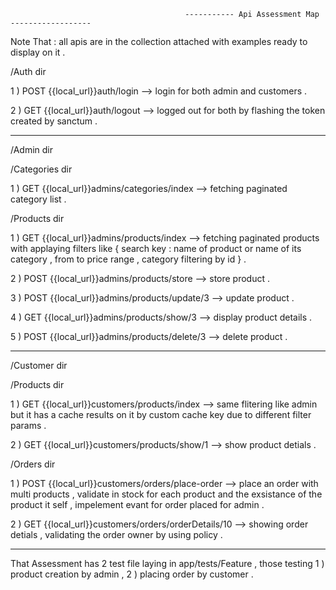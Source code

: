                                            ----------- Api Assessment Map ------------------




Note That : all apis are in the collection attached with examples ready to display on it . 


 /Auth dir 

 1 ) POST {{local_url}}auth/login --> login for both admin and customers .

 2 ) GET {{local_url}}auth/logout --> logged out for both by flashing the token created by sanctum .



 -------------------------------------------------


 /Admin dir 


 /Categories dir 


 1 ) GET {{local_url}}admins/categories/index --> fetching paginated category list .



  /Products dir


  1 ) GET {{local_url}}admins/products/index --> fetching  paginated products with applaying filters like { search key : name of product or name of its category , from to price range , category filtering by id  } .

  2 ) POST {{local_url}}admins/products/store --> store product .

  3 ) POST {{local_url}}admins/products/update/3 --> update product .

  4 ) GET {{local_url}}admins/products/show/3  --> display product details . 

  5 ) POST {{local_url}}admins/products/delete/3  --> delete product . 



-------------------------------------------------------------------------------------------------------------------------------


 /Customer dir 


 /Products dir 

  1 ) GET {{local_url}}customers/products/index  --> same flitering like admin but it has a cache results on it by custom cache key due to different filter params .
 
  2 ) GET  {{local_url}}customers/products/show/1 --> show product detials .

  


 /Orders dir 


 1 ) POST {{local_url}}customers/orders/place-order --> place an order with multi products , validate in stock for each product and the exsistance of the product it self ,  impelement evant for order placed for admin .


 2 ) GET {{local_url}}customers/orders/orderDetails/10 --> showing order detials , validating the order owner by using policy . 


 --------------------------------------------------------------------------------------------------------------------------------


 That Assessment has 2 test file laying in app/tests/Feature , those testing 1 ) product creation by admin , 2 ) placing order by customer .

 

 










